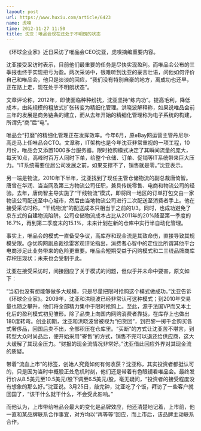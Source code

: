 ```yaml
---
layout: post
url: https://www.huxiu.com/article/6423
name: 虎嗅
time: 2012-11-27 11:50
title: 沈亚：唯品会现在还处于不明朗的状态
---
```

《环球企业家》近日采访了唯品会CEO沈亚，虎嗅摘编重要内容。

沈亚接受采访时表示，目前他们最重要的任务是尽快实现盈利。而唯品会公布的三季报也终于实现扭亏为盈。两次采访中，很难听到沈亚的豪言壮语，问他如何评价自己和唯品会，他只是淡淡的回应，“我们没有特别自豪的地方，离成功也还早，正在路上走，现在处于不明朗状态”。

文章评论称，2012年，即使面临种种纷扰，沈亚坚持“练内功”。提高毛利，降低成本，由纯规模的粗放式扩张转变为精细化管理。洪晓波解释称，如果说唯品会前三年的发展是商务链条的建立，而从去年开始的精细化管理称为电子系统的构建，所谓先“商”后“电”。

唯品会“打磨”的精细化管理正在发挥效率。今年6月，原eBay网运营主管丹尼尔·高走马上任唯品会CTO。文章称，IT架构也是今年沈亚非常重视的一项工程，10月份，唯品会又添置1000多台服务器。限时抢购模式决定了其瞬间流量的庞大，每天10点，高峰时百万人同时下单，给整个仓储、订单、促销等IT系统带来巨大压力。“IT系统需要位居公司发展之前，如果支撑不了，销售就是零。”沈亚表示。

另一端是物流，2010年下半年，沈亚找到了现任主管仓储物流的副总裁唐倚智。唐曾在华润、当当网及第三方物流公司任职，兼具传统零售、电商和物流公司的经验。去年，唐倚智主导实施了“干线物流”模式，即将同一地区的订单打包交由一家物流公司配送至中心城市，然后由当地物流公司进行二次配送至消费者手上。他在接受采访时称，“干线物流”的配送成本只相当于之前的1/3。同时，也成功避免了京东式的自建物流陷阱。公司仓储物流成本占比从2011年的20%降至第一季度的16.7%，再到第二季度末的15.1%，未来计划在新的仓库中实行半自动化管理。

事实上，唯品会的模式一直备受争议，高库存和现金流是其致命伤，直接导致其规模受限。@优购网副总裁徐雷客观评论指出，消费者心智中的定位比所谓其他平台电商涉足此业务带来的危险更重要。唯品会短期受益于闪购模式和二三线品牌商库存积压现状；未来也会受制于此。

沈亚在接受采访时，间接回应了关于模式的问题，但似乎并未命中要害，原文如下：

“当初也没有想能够做多大规模，只是尽量把限时抢购这个模式做成功。”沈亚告诉《环球企业家》。2009年，沈亚和洪晓波已经非常认可这种模式；到2010年交易量也随之攀升，他们将全部精力集中于限时抢购上。至此，源于法国VP而又本土化后的盈利模式初见雏形。除了品类上向国内网购消费者靠拢，在库存上也做出180度转弯。创业初期，沈亚和洪晓波曾被视为“扫货团”，到巴黎一掷千金购买各式奢侈品，回国后卖不出，全部积压在仓库里。“买断”的方式让沈亚苦不堪言，到转型大众时尚品后，便开始采用“寄售”的方式，销售不完可以退还给供应商，这大大缓解了其现金压力。“财报的现金流情况非常好。”沈亚借此回应外界对其现金流的质疑。

带着“流血上市”的标签，创始人究竟如何有何收获？沈亚称，其实投资者都挺认可的，只是因为当时中概股正处危机时刻，他们还是带着有色眼镜看唯品会。最终发行价从8.5美元至10.5美元/股下调至6.5美元/股，毫无疑问，“投资者的接受程度没有想象的那么好。”沈亚说。3月25日，敲完钟，沈亚吃了个饭，拜访了一些客户就回国了，“该干什么就干什么，不会受此影响。”

而他认为，上市带给唯品会最大的变化是品牌效应，他还清楚地记着，上市前，他一直和某品牌联系合作事宜，对方均以“再等等”回应，而上市后，该品牌主动联系合作。

